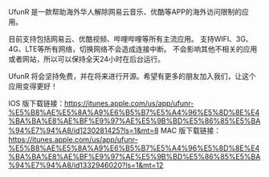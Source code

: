 UfunR 是一款帮助海外华人解除网易云音乐、优酷等APP的海外访问限制的应用。

目前支持包括网易云、优酷视频、哔哩哔哩等所有主流应用。
支持WIFI、3G、4G、LTE等所有网络，切换网络不会造成连接中断。
不会影响其他不相关的应用或者网站，所以可以保持全天24小时在后台运行。

UfunR 将会坚持免费，并在将来进行开源。希望有更多的朋友加入我们，让这个应用变得更好！

IOS 版下载链接：https://itunes.apple.com/us/app/ufunr-%E5%B8%AE%E5%8A%A9%E6%B5%B7%E5%A4%96%E5%8D%8E%E4%BA%BA%E8%AE%BF%E9%97%AE%E5%9B%BD%E5%86%85%E5%BA%94%E7%94%A8/id1230281425?ls=1&mt=8
MAC 版下载链接：https://itunes.apple.com/us/app/ufunr-%E5%B8%AE%E5%8A%A9%E6%B5%B7%E5%A4%96%E5%8D%8E%E4%BA%BA%E8%AE%BF%E9%97%AE%E5%9B%BD%E5%86%85%E5%BA%94%E7%94%A8/id1332946020?ls=1&mt=12
